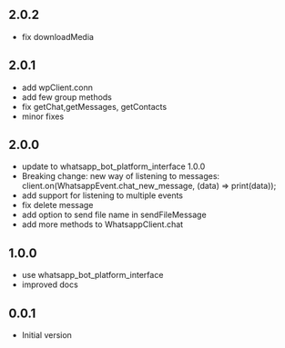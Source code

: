 ## 2.0.2

- fix downloadMedia

## 2.0.1

- add wpClient.conn
- add few group methods
- fix getChat,getMessages, getContacts
- minor fixes

## 2.0.0

- update to whatsapp_bot_platform_interface 1.0.0
- Breaking change: new way of listening to messages: client.on(WhatsappEvent.chat_new_message, (data) => print(data));
- add support for listening to multiple events
- fix delete message
- add option to send file name in sendFileMessage
- add more methods to WhatsappClient.chat

## 1.0.0

- use whatsapp_bot_platform_interface
- improved docs

## 0.0.1

- Initial version
